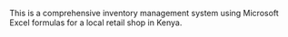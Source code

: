 This is a comprehensive inventory management system using Microsoft Excel formulas for a local retail shop in Kenya.
